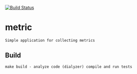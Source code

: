 [![Build Status](https://travis-ci.org/malikin/metric.svg?branch=master)](https://travis-ci.org/malikin/metric)

metric
=====
    Simple application for collecting metrics

Build
-----
    make build - analyze code (dialyzer) compile and run tests
